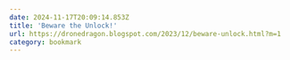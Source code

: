 ```yaml
---
date: 2024-11-17T20:09:14.853Z
title: 'Beware the Unlock!'
url: https://dronedragon.blogspot.com/2023/12/beware-unlock.html?m=1
category: bookmark
---
```

